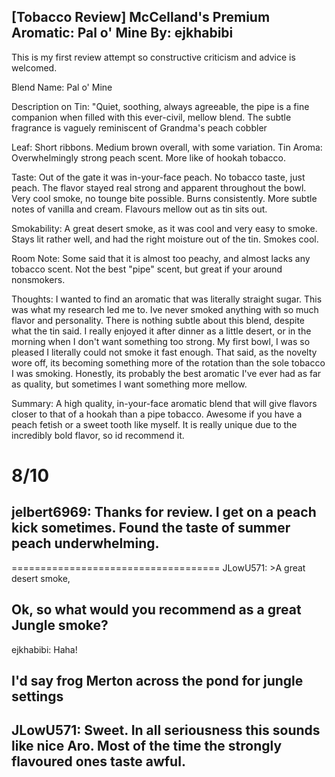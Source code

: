 [Tobacco Review] McCelland's Premium Aromatic: Pal o' Mine
By: ejkhabibi
---
This is my first review attempt so constructive criticism and advice is welcomed.


Blend Name: Pal o' Mine


Description on Tin: "Quiet, soothing, always agreeable, the pipe is a fine companion when filled with this ever-civil, mellow blend. The subtle fragrance is vaguely reminiscent of Grandma's peach cobbler


Leaf: Short ribbons. Medium brown overall, with some variation.
Tin Aroma: Overwhelmingly strong peach scent. More like of hookah tobacco. 


Taste: Out of the gate it was in-your-face peach. No tobacco taste, just peach. The flavor stayed real strong and apparent throughout the bowl. Very cool smoke, no tounge bite possible. Burns consistently. More subtle notes of vanilla and cream. Flavours mellow out as tin sits out. 


Smokability: A great desert smoke, as it was cool and very easy to smoke. Stays lit rather well, and had the right moisture out of the tin. Smokes cool.


Room Note: Some said that it is almost too peachy, and almost lacks any tobacco scent. Not the best "pipe" scent, but great if your around nonsmokers. 


Thoughts: I wanted to find an aromatic that was literally straight sugar. This was what my research led me to. Ive never smoked anything with so much flavor and personality. There is nothing subtle about this blend, despite what the tin said. I really enjoyed it after dinner as a little desert, or in the morning when I don't want something too strong. My first bowl, I was so pleased I literally could not smoke it fast enough. That said, as the novelty wore off, its becoming something more of the rotation than the sole tobacco I was smoking. Honestly, its probably the best aromatic I've ever had as far as quality, but sometimes I want something more mellow. 


Summary: A high quality, in-your-face aromatic blend that will give flavors closer to that of a hookah than a pipe tobacco. Awesome if you have a peach fetish or a sweet tooth like myself. It is really unique due to the incredibly bold flavor, so id recommend it. 

8/10
====================================
jelbert6969: Thanks for review. I get on a peach kick sometimes. Found the taste of summer peach underwhelming.
--
====================================
JLowU571: >A great desert smoke, 

Ok, so what would you recommend as a great Jungle smoke?
--
ejkhabibi: Haha!

I'd say frog Merton across the pond for jungle settings
--
JLowU571: Sweet. In all seriousness this sounds like nice Aro. Most of the time the strongly flavoured ones taste awful.
--
